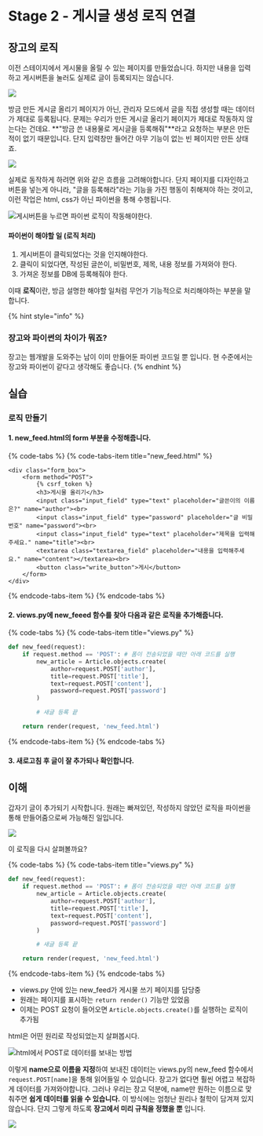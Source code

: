 # Stage 2 - 게시글 생성 로직 연결

## 장고의 로직

이전 스테이지에서 게시물을 올릴 수 있는 페이지를 만들었습니다. 하지만 내용을 입력하고 게시버튼을 눌러도 실제로 글이 등록되지는 않습니다.

![](../.gitbook/assets/image-252.png)

방금 만든 게시글 올리기 페이지가 아닌, 관리자 모드에서 글을 직접 생성할 때는 데이터가 제대로 등록됩니다. 문제는 우리가 만든 게시글 올리기 페이지가 제대로 작동하지 않는다는 건데요. **"방금 쓴 내용물로 게시글을 등록해줘"**라고 요청하는 부분은 만든적이 없기 때문입니다. 단지 입력창만 들어간 아무 기능이 없는 빈 페이지만 만든 상태죠.

![](../.gitbook/assets/image-34.png)

실제로 동작하게 하려면 위와 같은 흐름을 고려해야합니다. 단지 페이지를 디자인하고 버튼을 넣는게 아니라, "글을 등록해라"라는 기능을 가진 행동이 취해져야 하는 것이고, 이런 작업은 html, css가 아닌 파이썬을 통해 수행됩니다.

![&#xAC8C;&#xC2DC;&#xBC84;&#xD2BC;&#xC744; &#xB204;&#xB974;&#xBA74; &#xD30C;&#xC774;&#xC36C; &#xB85C;&#xC9C1;&#xC774; &#xC791;&#xB3D9;&#xD574;&#xC57C;&#xD55C;&#xB2E4;.](../.gitbook/assets/image-160.png)

#### 파이썬이 해야할 일 \(로직 처리\)

1. 게시버튼이 클릭되었다는 것을 인지해야한다.
2. 클릭이 되었다면, 작성된 글쓴이, 비밀번호, 제목, 내용 정보를 가져와야 한다.
3. 가져온 정보를 DB에 등록해줘야 한다.

이때 **로직**이란, 방금 설명한 해야할 일처럼 무언가 기능적으로 처리해야하는 부분을 말합니다.

{% hint style="info" %}
### 장고와 파이썬의 차이가 뭐죠?

장고는 웹개발을 도와주는 남이 이미 만들어둔 파이썬 코드일 뿐 입니다. 현 수준에서는 장고와 파이썬이 같다고 생각해도 좋습니다.
{% endhint %}

## 실습

### 로직 만들기

#### 1. new\_feed.html의 form 부분을 수정해줍니다.

{% code-tabs %}
{% code-tabs-item title="new\_feed.html" %}
```markup
<div class="form_box">
    <form method="POST">
        {% csrf_token %}
        <h3>게시물 올리기</h3>
        <input class="input_field" type="text" placeholder="글쓴이의 이름은?" name="author"><br>
        <input class="input_field" type="password" placeholder="글 비밀번호" name="password"><br>
        <input class="input_field" type="text" placeholder="제목을 입력해주세요." name="title"><br>
        <textarea class="textarea_field" placeholder="내용을 입력해주세요." name="content"></textarea><br>
        <button class="write_button">게시</button>
    </form>
</div>
```
{% endcode-tabs-item %}
{% endcode-tabs %}

#### 2. views.py에 new\_feeed 함수를 찾아 다음과 같은 로직을 추가해줍니다. 

{% code-tabs %}
{% code-tabs-item title="views.py" %}
```python
def new_feed(request):
    if request.method == 'POST': # 폼이 전송되었을 때만 아래 코드를 실행
        new_article = Article.objects.create(
            author=request.POST['author'],
            title=request.POST['title'],
            text=request.POST['content'],
            password=request.POST['password']
        )

        # 새글 등록 끝

    return render(request, 'new_feed.html')
```
{% endcode-tabs-item %}
{% endcode-tabs %}

#### 3. 새로고침 후 글이 잘 추가되나 확인합니다.

## 이해

갑자기 글이 추가되기 시작합니다. 원래는 빠져있던, 작성하지 않았던 로직을 파이썬을 통해 만들어줌으로써 가능해진 일입니다.

![](../.gitbook/assets/image-66.png)

이 로직을 다시 살펴볼까요?

{% code-tabs %}
{% code-tabs-item title="views.py" %}
```python
def new_feed(request):
    if request.method == 'POST': # 폼이 전송되었을 때만 아래 코드를 실행
        new_article = Article.objects.create(
            author=request.POST['author'],
            title=request.POST['title'],
            text=request.POST['content'],
            password=request.POST['password']
        )

        # 새글 등록 끝

    return render(request, 'new_feed.html')
```
{% endcode-tabs-item %}
{% endcode-tabs %}

* views.py 안에 있는 new\_feed가 게시물 쓰기 페이지를 담당중
* 원래는 페이지를 표시하는 `return render()` 기능만 있었음
* 이제는 POST 요청이 들어오면 `Article.objects.create()`를 실행하는 로직이 추가됨

html은 어떤 원리로 작성되었는지 살펴봅시다.

![html&#xC5D0;&#xC11C; POST&#xB85C; &#xB370;&#xC774;&#xD130;&#xB97C; &#xBCF4;&#xB0B4;&#xB294; &#xBC29;&#xBC95;](../.gitbook/assets/image-91.png)

이렇게 **name으로 이름을 지정**하여 보내진 데이터는 views.py의 new\_feed 함수에서 `request.POST[name]`을 통해 읽어들일 수 있습니다. 장고가 없다면 훨씬 어렵고 복잡하게 데이터를 가져와야합니다. 그러나 우리는 장고 덕분에, name만 원하는 이름으로 맞춰주면 **쉽게 데이터를 읽을 수 있습니다.** 이 방식에는 엄청난 원리나 철학이 담겨져 있지 않습니다. 단지 그렇게 하도록 **장고에서 미리 규칙을 정했을 뿐** 입니다.

![](../.gitbook/assets/image-241.png)

